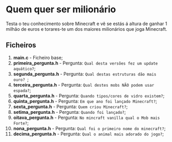 # Quem quer ser milionário
Testa o teu conhecimento sobre Minecraft e vê se estás á altura de ganhar 1 milhão de euros e torares-te um dos maiores milionários que joga Minecraft.

## Ficheiros
1. **main.c**                   - Ficheiro base;
2. **primeira_pergunta.h**      - Pergunta: ```Qual desta versões fez um update aquático?```;
3. **segunda_pergunta.h**       - Pergunta: ```Qual destas estruturas dão mais ouro? ```;
4. **terceira_pergunta.h**      - Pergunta: ```Qual destes mobs NÃO podem usar espada?```;
5. **quarta_pergunta.h**        - Pergunta: ```Quando tipos/cores de vidro existem?```;
6. **quinta_pergunta.h**        - Pergunta: ```Em que ano foi lançado Minecraft?```;
7. **sexta_pergunta.h**         - Pergunta: ```Quem criou Minecraft?```;
8. **setima_pergunta.h**        - Pergunta: ```Quando foi lançado?```;
9. **oitava_pergunta.h**        - Pergunta: ```No mincraft vanilla qual o Mob mais Forte?```;
10. **nona_pergunta.h**         - Pergunta: ```Qual foi o primeiro nome do minecraft?```;
11. **decima_pergunta.h**       - Pergunta: ```Qual o animal mais adorado do jogo?```;